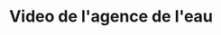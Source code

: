 ---
title : "Video de l'agence de l'eau"
source : https://www.youtube.com/channel/UCxuGwbIf-GLww67U6Q-Rz5w
---